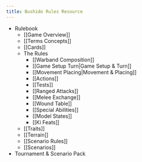 ```yaml
---
title: Bushido Rules Resource
---
```

- Rulebook
	- [[Game Overview]]
	- [[Terms Concepts]]
	- [[Cards]]
	- The Rules
		- [[Warband Composition]]
		- [[Game Setup Turn|Game Setup & Turn]]
		- [[Movement Placing|Movement & Placing]]
		- [[Actions]]
		- [[Tests]]
		- [[Ranged Attacks]]
		- [[Melee Exchange]]
		- [[Wound Table]]
		- [[Special Abilities]]
		- [[Model States]]
		- [[Ki Feats]]
	- [[Traits]]
	- [[Terrain]]
	- [[Scenario Rules]]
	- [[Scenarios]]
- Tournament & Scenario Pack